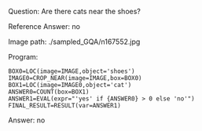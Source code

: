 Question: Are there cats near the shoes?

Reference Answer: no

Image path: ./sampled_GQA/n167552.jpg

Program:

```
BOX0=LOC(image=IMAGE,object='shoes')
IMAGE0=CROP_NEAR(image=IMAGE,box=BOX0)
BOX1=LOC(image=IMAGE0,object='cat')
ANSWER0=COUNT(box=BOX1)
ANSWER1=EVAL(expr="'yes' if {ANSWER0} > 0 else 'no'")
FINAL_RESULT=RESULT(var=ANSWER1)
```
Answer: no

